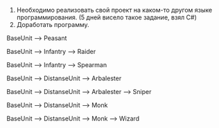 1. Необходимо реализовать свой проект на каком-то другом языке программирования. (5 дней висело такое задание, взял С#)
 2. Доработать программу.

BaseUnit --> Peasant 


BaseUnit --> Infantry  --> Raider 

BaseUnit --> Infantry  --> Spearman



BaseUnit --> DistanseUnit --> Arbalester

BaseUnit --> DistanseUnit --> Arbalester --> Sniper



BaseUnit --> DistanseUnit --> Monk 

BaseUnit --> DistanseUnit --> Monk --> Wizard


 